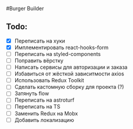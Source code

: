 #Burger Builder

## Todo:

- [x] Переписать на хуки
- [x] Имплементировать react-hooks-form
- [ ] Переписать на styled-components
- [ ] Поправить вёрстку
- [ ] Написать сервисы для авторизации и заказа
- [ ] Избавиться от жёсткой зависитмости axios
- [ ] Использовать Redux Toolkit
- [ ] Сделать кастомную сборку для проекта (?)
- [ ] Затянуть flow
- [ ] Переписать на astroturf
- [ ] Переписать на TS
- [ ] Заменить Redux на Mobx
- [ ] Добавить локализацию

